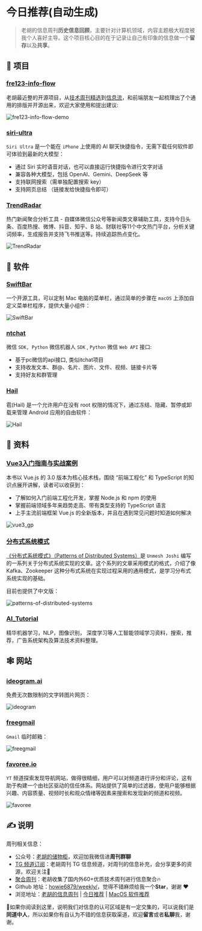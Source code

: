 # 今日推荐(自动生成)

> 老胡的信息周刊**历史信息回顾**，主要针对计算机领域，内容主题极大程度被我个人喜好主导。这个项目核心目的在于记录让自己有印象的信息做一个**留存**以及**共享**。


## 🎯 项目 

### [fre123-info-flow](https://github.com/fre123-com/fre123-info-flow)

老胡最近整的开源项目，从[技术周刊精选](https://www.fre123.com/weekly/)到[信息流](https://www.fre123.com/tech)，和前端朋友一起梳理出了个通用的排版并开源出来，欢迎大家使用和提出建议:

![fre123-info-flow-demo](https://images-1252557999.file.myqcloud.com/uPic/fre123-info-flow-demo.jpg) 

### [siri-ultra](https://github.com/fatwang2/siri-ultra)

`Siri Ultra` 是一个能在 `iPhone` 上使用的 AI 聊天快捷指令，无需下载任何软件即可体验到最新的大模型：

- 通过 Siri 实时语音对话，也可以直接运行快捷指令进行文字对话
- 兼容各种大模型，包括 OpenAI、Gemini、DeepSeek 等
- 支持联网搜索（需单独配置搜索 key）
- 支持网页总结 （链接发给快捷指令即可） 

### [TrendRadar](https://github.com/sansan0/TrendRadar)

热门新闻聚合分析工具 - 自媒体微信公众号等新闻类文章辅助工具，支持今日头条、百度热搜、微博、抖音、知乎、B 站、财联社等11个中文热门平台，分析关键词频率，生成报告并支持飞书推送等。持续追踪热点变化。

![TrendRadar](https://images-1252557999.file.myqcloud.com/uPic/Z4m5Ox.png) 

## 🤖 软件 

### [SwiftBar](https://github.com/swiftbar/SwiftBar)

一个开源工具，可以定制 Mac 电脑的菜单栏，通过简单的步骤在 `macOS` 上添加自定义菜单栏程序，提供大量小组件：

![SwiftBar](https://images-1252557999.file.myqcloud.com/uPic/SwiftBar.jpg) 

### [ntchat](https://github.com/smallevilbeast/ntchat)

微信 `SDK, Python` 微信机器人 `SDK` , `Python` 微信 `Web API` 接口:

- 基于pc微信的api接口, 类似itchat项目
- 支持收发文本、群@、名片、图片、文件、视频、链接卡片等
- 支持好友和群管理 

### [Hail](https://github.com/aistra0528/Hail)

雹(Hail) 是一个允许用户在没有 root 权限的情况下，通过冻结、隐藏、暂停或卸载来管理 Android 应用的自由软件：

![Hail](https://images-1252557999.file.myqcloud.com/uPic/nhaDp1.png) 

## 👀 资料 

### [Vue3入门指南与实战案例](https://vue3.chengpeiquan.com/upgrade.html)

本书以 Vue.js 的 3.0 版本为核心技术栈，围绕 “前端工程化” 和 TypeScript 的知识点展开讲解，读者可以收获到：

- 了解如何入门前端工程化开发，掌握 Node.js 和 npm 的使用
- 掌握前端领域多年来趋势走高、带有类型支持的 TypeScript 语言
- 上手主流前端框架 Vue.js 的全新版本，并且在遇到常见问题时知道如何解决

![vue3_gp](https://images-1252557999.file.myqcloud.com/uPic/vue3_gp.jpg) 

### [分布式系统模式](https://github.com/dreamhead/patterns-of-distributed-systems)

[《分布式系统模式》（Patterns of Distributed Systems）](https://martinfowler.com/articles/patterns-of-distributed-systems/)是 `Unmesh Joshi` 编写的一系列关于分布式系统实现的文章。这个系列的文章采用模式的格式，介绍了像 Kafka、Zookeeper 这种分布式系统在实现过程采用的通用模式，是学习分布式系统实现的基础。

目前也提供了中文版：

![patterns-of-distributed-systems](https://images-1252557999.file.myqcloud.com/uPic/ZlA2Zu.png) 

### [AI_Tutorial](https://github.com/cbamls/AI_Tutorial)

精华机器学习，NLP，图像识别， 深度学习等人工智能领域学习资料，搜索，推荐，广告系统架构及算法技术资料整理。 

## 🕸 网站 

### [ideogram.ai](https://ideogram.ai/)

免费无次数限制的文字转图片网页：

![ideogram](https://images-1252557999.file.myqcloud.com/uPic/ideogram.jpg) 

### [freegmail](https://freegmail.go24.info/)

`Gmail` 临时邮箱：

![freegmail](https://images-1252557999.file.myqcloud.com/uPic/EoVxAp.png) 

### [favoree.io](https://www.favoree.io/)

`YT` 频道探索发现导航网站，做得很精细，用户可以对频道进行评分和评论，这有助于构建一个由社区驱动的信任体系。网站提供了简单的过滤器，使用户能够根据兴趣、内容质量、视频时长和观众情绪等因素来搜索和发现新的频道和视频。

![favoree](https://images-1252557999.file.myqcloud.com/uPic/favoree.jpg) 

## ✍️ 说明

周刊相关信息：

- 公众号：[老胡的储物柜](https://images-1252557999.file.myqcloud.com/uPic/ETIbMe.jpg)，欢迎加我微信进**周刊群聊**
- [TG 频道订阅](https://t.me/howie_weekly)：老胡周刊 TG 信息频道，对周刊的信息补充，会分享更多的资源，欢迎关注👏
- [聚合周刊](https://www.fre321.com/weekly)：老胡收集了国内外60+优质技术周刊进行信息聚合🔥
- Github 地址：[howie6879/weekly/](https://github.com/howie6879/weekly/)，觉得不错麻烦给我一个**Star**，谢谢 ❤️
- 浏览地址：[老胡的信息周刊](https://weekly.howie6879.com) | [今日推荐](https://weekly.howie6879.com/recommend/index.html) | [MacOS 软件推荐](https://weekly.howie6879.com/soft/mac.html)

🙌如果你阅读到这里，说明我们对信息的认可区域是有一定交集的，可以说我们是**同道中人**，所以如果你有自认为不错的信息获取渠道，欢迎**留言**或者**私聊**我，谢谢。